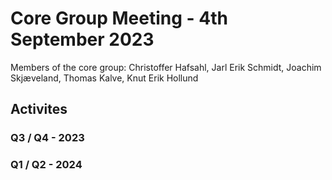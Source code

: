 # Core Group Meeting - 4th September 2023

Members of the core group: Christoffer Hafsahl, Jarl Erik Schmidt, Joachim Skjæveland, Thomas Kalve, Knut Erik Hollund

## Activites

### Q3 / Q4 - 2023

### Q1 / Q2 - 2024

